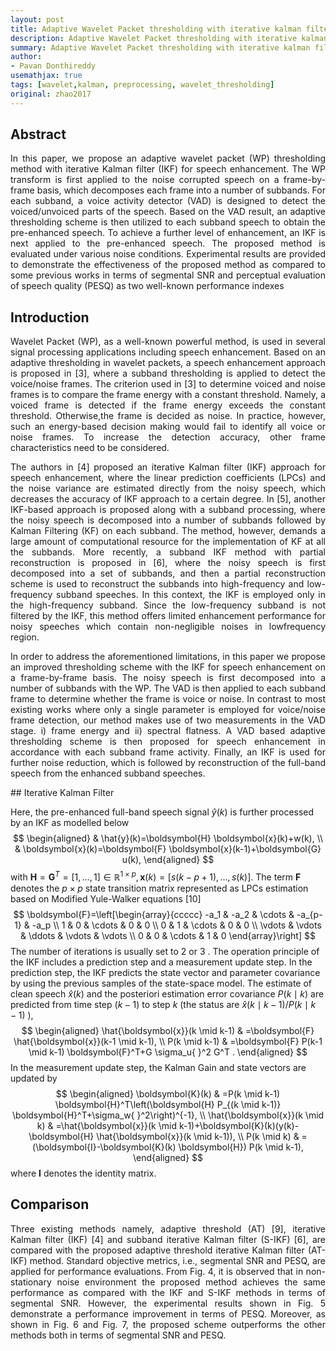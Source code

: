 ```yaml
---
layout: post
title: Adaptive Wavelet Packet thresholding with iterative kalman filter
description: Adaptive Wavelet Packet thresholding with iterative kalman filter
summary: Adaptive Wavelet Packet thresholding with iterative kalman filter
author:
- Pavan Donthireddy
usemathjax: true
tags: [wavelet,kalman, preprocessing, wavelet_thresholding]
original: zhao2017
---
```



## Abstract

<p align="justify">In this paper, we propose an adaptive wavelet packet (WP)
thresholding method with iterative Kalman filter (IKF) for
speech enhancement. The WP transform is first applied to
the noise corrupted speech on a frame-by-frame basis, which
decomposes each frame into a number of subbands. For each
subband, a voice activity detector (VAD) is designed to detect
the voiced/unvoiced parts of the speech. Based on the
VAD result, an adaptive thresholding scheme is then utilized
to each subband speech to obtain the pre-enhanced speech.
To achieve a further level of enhancement, an IKF is next
applied to the pre-enhanced speech. The proposed method
is evaluated under various noise conditions. Experimental results
are provided to demonstrate the effectiveness of the proposed
method as compared to some previous works in terms
of segmental SNR and perceptual evaluation of speech quality
(PESQ) as two well-known performance indexes</p>

## Introduction 

<p align="justify">Wavelet Packet (WP), as a well-known powerful method,
is used in several signal processing applications including
speech enhancement. Based on an adaptive thresholding in
wavelet packets, a speech enhancement approach is proposed
in [3], where a subband thresholding is applied to detect the
voice/noise frames. The criterion used in [3] to determine
voiced and noise frames is to compare the frame energy with
a constant threshold. Namely, a voiced frame is detected if
the frame energy exceeds the constant threshold. Otherwise,the frame is decided as noise. In practice, however, such an
energy-based decision making would fail to identify all voice
or noise frames. To increase the detection accuracy, other
frame characteristics need to be considered.</p>

<p align="justify">The authors in [4] proposed an iterative Kalman filter
(IKF) approach for speech enhancement, where the linear
prediction coefficients (LPCs) and the noise variance are estimated
directly from the noisy speech, which decreases the
accuracy of IKF approach to a certain degree. In [5], another
IKF-based approach is proposed along with a subband processing,
where the noisy speech is decomposed into a number
of subbands followed by Kalman Filtering (KF) on each subband.
The method, however, demands a large amount of computational
resource for the implementation of KF at all the
subbands. More recently, a subband IKF method with partial
reconstruction is proposed in [6], where the noisy speech is
first decomposed into a set of subbands, and then a partial
reconstruction scheme is used to reconstruct the subbands
into high-frequency and low-frequency subband speeches. In
this context, the IKF is employed only in the high-frequency
subband. Since the low-frequency subband is not filtered by
the IKF, this method offers limited enhancement performance
for noisy speeches which contain non-negligible noises in lowfrequency
region.</p>

<p align="justify">In order to address the aforementioned limitations, in this
paper we propose an improved thresholding scheme with the
IKF for speech enhancement on a frame-by-frame basis. The
noisy speech is first decomposed into a number of subbands
with the WP. The VAD is then applied to each subband frame
to determine whether the frame is voice or noise. In contrast
to most existing works where only a single parameter is employed
for voice/noise frame detection, our method makes use
of two measurements in the VAD stage. i) frame energy and ii)
spectral flatness. A VAD based adaptive thresholding scheme
is then proposed for speech enhancement in accordance with
each subband frame activity. Finally, an IKF is used for further
noise reduction, which is followed by reconstruction of
the full-band speech from the enhanced subband speeches.</p>
## Iterative Kalman Filter

Here, the pre-enhanced full-band speech signal $\hat{y}(k)$ is further processed by an IKF as modelled below
$$
\begin{aligned}
& \hat{y}(k)=\boldsymbol{H} \boldsymbol{x}(k)+w(k), \\
& \boldsymbol{x}(k)=\boldsymbol{F} \boldsymbol{x}(k-1)+\boldsymbol{G} u(k),
\end{aligned}
$$
with $\boldsymbol{H}=\boldsymbol{G}^T=[1, \ldots, 1] \in \mathbb{R}^{1 \times p}, \boldsymbol{x}(k)=[s(k-p+1), \ldots, s(k)]$. The term $\boldsymbol{F}$ denotes the $p \times p$ state transition matrix represented as LPCs estimation based on Modified Yule-Walker equations $[10]$
$$
\boldsymbol{F}=\left[\begin{array}{ccccc}
-a_1 & -a_2 & \cdots & -a_{p-1} & -a_p \\
1 & 0 & \cdots & 0 & 0 \\
0 & 1 & \cdots & 0 & 0 \\
\vdots & \vdots & \ddots & \vdots & \vdots \\
0 & 0 & \cdots & 1 & 0
\end{array}\right]
$$
The number of iterations is usually set to 2 or 3 . The operation principle of the IKF includes a prediction step and a measurement update step. In the prediction step, the IKF predicts the state vector and parameter covariance by using the previous samples of the state-space model. The estimate of clean speech $\hat{x}(k)$ and the posteriori estimation error covariance $P(k \mid k)$ are predicted from time step $(k-1)$ to step $k$ (the status are $\hat{x}(k \mid k-1) / P(k \mid k-1)$ ),
$$
\begin{aligned}
\hat{\boldsymbol{x}}(k \mid k-1) & =\boldsymbol{F} \hat{\boldsymbol{x}}(k-1 \mid k-1), \\
P(k \mid k-1) & =\boldsymbol{F} P(k-1 \mid k-1) \boldsymbol{F}^T+G \sigma_u{ }^2 G^T .
\end{aligned}
$$
In the measurement update step, the Kalman Gain and state vectors are updated by
$$
\begin{aligned}
\boldsymbol{K}(k) & =P(k \mid k-1) \boldsymbol{H}^T\left(\boldsymbol{H} P_{(k \mid k-1)} \boldsymbol{H}^T+\sigma_w{ }^2\right)^{-1}, \\
\hat{\boldsymbol{x}}(k \mid k) & =\hat{\boldsymbol{x}}(k \mid k-1)+\boldsymbol{K}(k)(y(k)-\boldsymbol{H} \hat{\boldsymbol{x}}(k \mid k-1)), \\
P(k \mid k) & =(\boldsymbol{I}-\boldsymbol{K}(k) \boldsymbol{H}) P(k \mid k-1),
\end{aligned}
$$
where $\boldsymbol{I}$ denotes the identity matrix.


## Comparison

<p align="justify">Three existing methods namely, adaptive threshold (AT) [9],
iterative Kalman filter (IKF) [4] and subband iterative
Kalman filter (S-IKF) [6], are compared with the proposed
adaptive threshold iterative Kalman filter (AT-IKF) method.
Standard objective metrics, i.e., segmental SNR and PESQ,
are applied for performance evaluations. From Fig. 4, it is
observed that in non-stationary noise environment the proposed
method achieves the same performance as compared
with the IKF and S-IKF methods in terms of segmental
SNR. However, the experimental results shown in Fig. 5
demonstrate a performance improvement in terms of PESQ.
Moreover, as shown in Fig. 6 and Fig. 7, the proposed scheme
outperforms the other methods both in terms of segmental
SNR and PESQ.</p>







